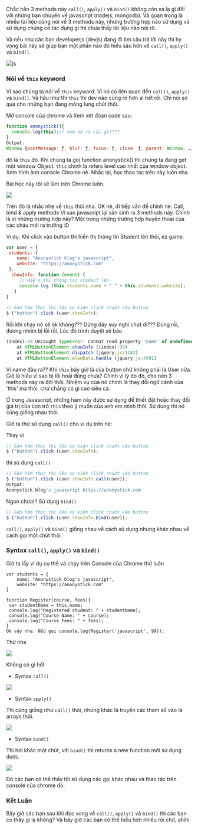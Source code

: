 Chắc hẳn 3 methods này `call()`, `apply()` và `bind()` không còn xa lạ gì đối với những bạn chuyên về javascript (nodejs, mongodb). Và quan trọng là nhiều tài liệu cũng nói về 3 methods này, nhưng trường hợp nào sử dụng và sử dụng chúng có tác dụng gì thì chưa thấy tài liệu nào nói rõ. 

Và nếu như các bạn developerjs (devjs) đang đi tìm câu trả lời này thì hy vọng bài này sẽ giúp bạn một phần nào đó hiểu sâu hơn về `call()`, `apply()` và `bind()`. 

![js](https://res.cloudinary.com/dcpvrespg/image/upload/c_scale,w_500/v1577327630/blog/es6/call-apply-bind-in-javascript.jpg)
### Nói về `this` keyword
Vì sao chúng ta nói về `this` keyword. Vì nó có liên quan đến `call()`, `apply()` và `bind()`. Và hầu như thì `this` thì dev nào cũng rõ hơn ai hết rồi. Chỉ nói sơ qua cho những bạn đang mông lung chút thôi. 

Mở console của chrome và Xem xét đoạn code sau:
```js
function anonystick(){
  console.log(this);// xem nó ra cái gì????
}
Output:
Window {postMessage: ƒ, blur: ƒ, focus: ƒ, close: ƒ, parent: Window, …}
```
đó là `this` đó. Khi chúng ta goị function anonystick() thì chúng ta đang get một window Object. `this` chính là refers level cao nhất của window object. Xem hình ảnh console Chrome nè. Nhắc lại, học thao tác trên này luôn nha. 

Bài học này tôi sẽ làm trên Chrome luôn. 

![](https://res.cloudinary.com/dcpvrespg/image/upload/v1565148510/apply%28%29-bind%28%29-call%28%29-in-javascript.png)

Trên đó là nhắc nhẹ về `this` thôi nha. OK nè, đi tiếp vấn đề chính nè. Call, bind & apply methods Vì sao javascript lại sản sinh ra 3 methods này. Chính là vì những trường hợp này? Một trong những trường hợp huyền thoại của các cháu mới ra trường :D 

Ví dụ: Khi click vào button thì hiển thị thông tin Student lên thôi, ez game.
```js
var user = {
 students: {
    name: "Anonystick blog's javascript",
    website: "https://anonystick.com"
 },
  showInfo: function (event) {
     // Hiển thị thông tin student lên
     console.log (this.students.name + " " + this.students.website);
   }
}
 
// Gán hàm thực thi lên sự kiện click chuột vào button
$ ("button").click (user.showInfo);
```
Rồi khi chạy nó sẽ ok không??? Dừng đây suy nghĩ chút đi??? Đúng rồi, đương nhiên bị lỗi rồi. Lúc đó trình duyệt sẽ báo
```js
(index):39 Uncaught TypeError: Cannot read property 'name' of undefined
    at HTMLButtonElement.showInfo ((index):39)
    at HTMLButtonElement.dispatch (jquery.js:5183)
    at HTMLButtonElement.elemData.handle (jquery.js:4991)
```
 Vì name đâu ra?? Khi `this` bây giờ là của button chứ không phải là User nữa. Giờ là hiểu vì sao bị lỗi hoài đúng chưa? Chính vì lý do đó, cho nên 3 methods này ra đời thôi. Nhiệm vụ của nó chính là thay đổi ngữ cảnh của 'this' mà thôi, chứ chẳng có gì cao siêu cả. 

Ở trong Javascript, những hàm này được sử dụng để thiết đặt hoặc thay đổi giá trị của con trỏ `this` theo ý muốn của anh em mình thôi. Sử dung thì nó cũng giống nhau thôi. 

Giờ ta thử sử dụng `call()` cho ví dụ trên nè: 

Thay vì
```js
// Gán hàm thực thi lên sự kiện click chuột vào button
$ ("button").click (user.showInfo);
```
thì sử dụng `call()`
```js
// Gán hàm thực thi lên sự kiện click chuột vào button
$ ("button").click (user.showInfo.call(user));
Output:
Anonystick blog's javascript https://anonystick.com
```
Ngon chưa!!! Sử dụng `bind()`
```js
// Gán hàm thực thi lên sự kiện click chuột vào button
$ ("button").click (user.showInfo.bind(user));
```
`call()`, `apply()` và `bind()` giống nhau về cách sử dụng nhưng khác nhau về cách gọi một chút thôi. 
### Syntax `call()`, `apply()` và `bind()`
Giờ ta lấy ví dụ cụ thể và chạy trên Console của Chrome thử luôn
```ja
var students = {
    name: "Anonystick blog's javascript",
    website: "https://anonystick.com"
}

function Register(course, fees){
 var studentName = this.name;
 console.log("Registered student: " + studentName);
 console.log("Course Name: " + course);
 console.log("Course Fees: " + fees);
}
Ok vậy nha. Nếu gọi console.log(Register('javascript', 99)); 
```

Thử nha 

![](https://res.cloudinary.com/dcpvrespg/image/upload/v1565150035/apply%28%29-bind%28%29-call%28%29-in-javascript-1.png)

Không có gì hết 

- Syntax `call()`

![](https://res.cloudinary.com/dcpvrespg/image/upload/v1565150400/Screen_Shot_2019-08-07_at_10.56.47_AM.png)

- Syntax `apply()` 

Thì cũng giống như `call()` thôi, nhưng khác là truyền các tham số vào là arrays thôi. 

![](https://res.cloudinary.com/dcpvrespg/image/upload/v1565150400/Screen_Shot_2019-08-07_at_10.57.13_AM.png)

- Syntax `bind()` 

Thì hơi khác một chút, với `bind()` thì returns a new function mới sử dụng được. 

![](https://res.cloudinary.com/dcpvrespg/image/upload/v1565150401/Screen_Shot_2019-08-07_at_10.58.00_AM.png)

Đó các bạn có thể thấy tôi sử dụng các gọi khác nhau và thao tác trên console của chrome đó. 

### Kết Luận
Bây giờ các bạn sau khi đọc xong về `call()`, `apply()` và `bind()` thì các bạn có thấy gì lạ không? Và bây giờ các bạn có thể hiểu hơn nhiều rồi chứ, ahihi
